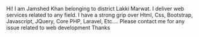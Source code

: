 Hi! I am Jamshed Khan belonging to district Lakki Marwat. I deliver web services related to any field. I have a strong grip over Html, Css,
Bootstrap, Javascript, JQuery, Core PHP, Laravel, Etc.... Please contact me for any issue related to web development Thanks

